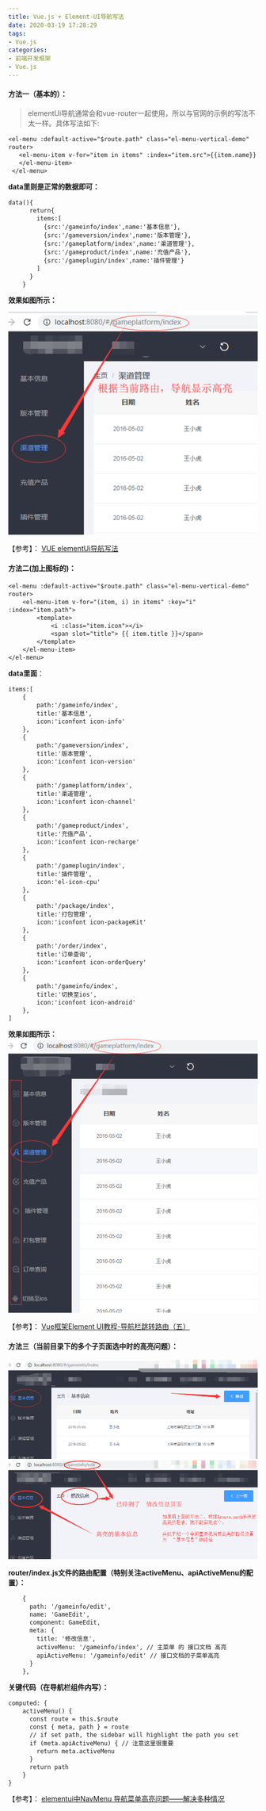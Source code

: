 ```yaml
---
title: Vue.js + Element-UI导航写法
date: 2020-03-19 17:28:29
tags: 
- Vue.js
categories:
- 前端开发框架
- Vue.js
---
```

#### 方法一（基本的）：

> elementUi导航通常会和vue-router一起使用，所以与官网的示例的写法不太一样。具体写法如下:

```
<el-menu :default-active="$route.path" class="el-menu-vertical-demo" router>
   <el-menu-item v-for="item in items" :index="item.src">{{item.name}}            
   </el-menu-item>
 </el-menu>
```
**data里则是正常的数据即可：**

```
data(){
      return{
        items:[
          {src:'/gameinfo/index',name:'基本信息'},
          {src:'/gameversion/index',name:'版本管理'},
          {src:'/gameplatform/index',name:'渠道管理'},
          {src:'/gameproduct/index',name:'充值产品'},
          {src:'/gameplugin/index',name:'插件管理'}
        ]
      }
    }
```
<!-- more -->
**效果如图所示：**

![路由](https://raw.githubusercontent.com/winney07/Images/main/winney07.github.io/Vue-js-Element-UI%E5%AF%BC%E8%88%AA%E5%86%99%E6%B3%95/nav1.png)

【参考】： [VUE elementUi导航写法](https://blog.csdn.net/weixin_42488404/article/details/83414761)

#### 方法二(加上图标的)：

```
<el-menu :default-active="$route.path" class="el-menu-vertical-demo" router>
    <el-menu-item v-for="(item, i) in items" :key="i" :index="item.path">
        <template>
            <i :class="item.icon"></i>
            <span slot="title"> {{ item.title }}</span>
        </template>          
    </el-menu-item>
</el-menu>
```
**data里面**：

```
items:[
    { 
        path:'/gameinfo/index',
        title:'基本信息',
        icon:'iconfont icon-info'
    },
    { 
        path:'/gameversion/index',
        title:'版本管理',
        icon:'iconfont icon-version'
    },
    { 
        path:'/gameplatform/index',
        title:'渠道管理',
        icon:'iconfont icon-channel'
    },
    { 
        path:'/gameproduct/index',
        title:'充值产品',
        icon:'iconfont icon-recharge'
    },
    { 
        path:'/gameplugin/index',
        title:'插件管理',
        icon:'el-icon-cpu'
    },
    { 
        path:'/package/index',
        title:'打包管理',
        icon:'iconfont icon-packageKit'
    },
    { 
        path:'/order/index',
        title:'订单查询',
        icon:'iconfont icon-orderQuery'
    },
    { 
        path:'/gameinfo/index',
        title:'切换至ios',
        icon:'iconfont icon-android'
    },
]
```
**效果如图所示：**
![导航栏跳转路由](https://raw.githubusercontent.com/winney07/Images/main/winney07.github.io/Vue-js-Element-UI%E5%AF%BC%E8%88%AA%E5%86%99%E6%B3%95/nav2.png)

【参考】： [Vue框架Element UI教程-导航栏跳转路由（五）](https://www.jianshu.com/p/e24c37fb9e64)

#### 方法三（当前目录下的多个子页面选中时的高亮问题）：

![当前目录下的多个子页面选中时的高亮问题](https://raw.githubusercontent.com/winney07/Images/main/winney07.github.io/Vue-js-Element-UI%E5%AF%BC%E8%88%AA%E5%86%99%E6%B3%95/nav3.png)
![当前目录下的多个子页面选中时的高亮问题](https://raw.githubusercontent.com/winney07/Images/main/winney07.github.io/Vue-js-Element-UI%E5%AF%BC%E8%88%AA%E5%86%99%E6%B3%95/nav4.png)

**router/index.js文件的路由配置（特别关注activeMenu、apiActiveMenu的配置）：**

```
    {
      path: '/gameinfo/edit',
      name: 'GameEdit',
      component: GameEdit,
      meta: {
        title: '修改信息',
        activeMenu: '/gameinfo/index', // 主菜单 的 接口文档 高亮
        apiActiveMenu: '/gameinfo/edit' // 接口文档的子菜单高亮
      }
    },
```
**关键代码（在导航栏组件内写）：**

```
computed: {
    activeMenu() {
      const route = this.$route
      const { meta, path } = route
      // if set path, the sidebar will highlight the path you set
      if (meta.apiActiveMenu) { // 注意这里很重要
        return meta.activeMenu
      }
      return path
    }
}
```
【参考】： [elementui中NavMenu 导航菜单高亮问题——解决多种情况](https://blog.csdn.net/m0_38134431/article/details/94755527)